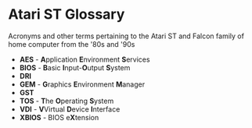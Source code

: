 # Atari ST Glossary
Acronyms and other terms pertaining to the Atari ST and Falcon family of home computer from the '80s and '90s

- **AES** - **A**pplication **E**nvironment **S**ervices
- **BIOS** - **B**asic **I**nput-**O**utput **S**ystem
- **DRI**
- **GEM** - **G**raphics **E**nvironment **M**anager
- **GST**
- **TOS** - **T**he **O**perating **S**ystem
- **VDI** - **V**Virtual **D**evice **I**nterface
- **XBIOS** - BIOS e**X**tension
